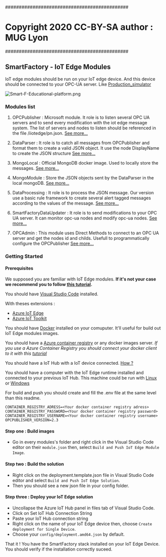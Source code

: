 #############################################

# Copyright 2020 CC-BY-SA author : MUG Lyon

#############################################

## SmartFactory - IoT Edge Modules

IoT edge modules should be run on your IoT edge device. And this device should be connected to your OPC-UA server.
Like [Production_simulator](https://github.com/muglyon/SmartFactory/blob/master/Production_simulator "Production_simulator")

![Smart-F-Educational-platform.png](https://github.com/muglyon/SmartFactory/blob/master/Resources/iotedgeopensource.png?raw=true)


### Modules list
 1. OPCPublisher : Microsoft module. It role is to listen several OPC UA servers and to send every modification with the iot edge message system. The list of servers and nodes to listen should be referenced in the file /iiotedge/pn.json. [See more...](https://docs.microsoft.com/en-us/azure/iot-accelerators/howto-opc-publisher-configure "See more...")

 2. DataParser : It role is to catch all messages from OPCPublisher and format them to create a valid JSON object. It use the node DisplayName to create the JSON structure [See more...](https://github.com/muglyon/SmartFactory/tree/master/IotEdgeModules/modules/DataParser "See more...")

 3. MongoLocal : Official MongoDB docker image. Used to locally store the messages. [See more...](https://hub.docker.com/_/mongo "See more...")

 4. MongoModule : Store the JSON objects sent by the DataParser in the local mongoDB. [See more...](https://github.com/muglyon/SmartFactory/tree/master/IotEdgeModules/modules/MongoModule "See more...")

 5. DataProcessing : It role is to process the JSON message. Our version use a basic rule framework to create several alert tagged messages according to the values of the message. [See more...](https://github.com/muglyon/SmartFactory/tree/master/IotEdgeModules/modules/DataProcessing "See more...")

 6. SmartFactoryDataUpdater : It role is to send modifications to your OPC UA server. It can monitor opc-ua nodes and modify opc-ua nodes. [See more...](https://github.com/muglyon/SmartFactory/tree/master/IotEdgeModules/modules/SmartFactoryDataUpdater "See more...")

 7. OPCAdmin : This module uses Direct Methods to connect to an OPC UA server and get the nodes id and childs. Usefull to programmatically configure the OPCPublisher [See more...](https://github.com/muglyon/SmartFactory/tree/master/IotEdgeModules/modules/OPCAdmin "See more...")

### Getting Started

#### Prerequisites
We supposed you are familiar with IoT Edge modules. 
__If it's not your case we recommend you to follow [this tutorial](https://docs.microsoft.com/en-us/azure/iot-edge/tutorial-machine-learning-edge-06-custom-modules "this tutorial").__

You should have [Visual Studio Code](https://code.visualstudio.com/ "Visual Studio Code") installed.

With theses extensions :
 - [Azure IoT Edge](https://marketplace.visualstudio.com/items?itemName=vsciot-vscode.azure-iot-edge "Azure IoT Edge")
 - [Azure IoT Toolkit](https://marketplace.visualstudio.com/items?itemName=vsciot-vscode.azure-iot-toolkit "Azure IoT Toolkit")

You should have [Docker](https://www.docker.com/ "Docker") installed on your comuputer. It'll useful for build out IoT Edge modules images.

You should have a [Azure container registry](https://azure.microsoft.com/en-us/services/container-registry/ "Azure Container Registry") or any docker images server.
_If you use a Azure Container Registry you should connect your docker client to it with this [tutorial](https://docs.microsoft.com/en-us/azure/container-registry/container-registry-authentication "tutorial")_

You should have a IoT Hub with a IoT device connected. [How ?](https://docs.microsoft.com/en-us/azure/iot-hub/iot-hub-create-through-portal "How ?")

You should have a computer with the IoT Edge runtime installed and connected to your previous IoT Hub. This machine could be run with [Linux](https://docs.microsoft.com/en-us/azure/iot-edge/how-to-install-iot-edge-linux "Linux") or [Windows](https://docs.microsoft.com/en-us/azure/iot-edge/how-to-install-iot-edge-windows "Windows")

For build and push you should create and fill the .env file at the same level than this readme.
```
CONTAINER_REGISTRY_ADRESS=<Your docker container registry adress>
CONTAINER_REGISTRY_PASSWORD=<Your docker container registry password>
CONTAINER_REGISTRY_USERNAME=<Your docker container registry username>
OPCPUBLISHER_VERSION=2.3
```

#### Step one : Build images

- Go in every modules's folder and right click in the Visual Studio Code editor on their `module.json` then, select `Build and Push IoT Edge Module Image`.

#### Step two : Build the solution                    

- Right click on the deployment.template.json file in Visual Studio Code editor and select `Build and Push IoT Edge Solution`.
- Then you should see a new json file in your config folder.

#### Step three : Deploy your IoT Edge solution 

- Uncollapse the Azure IoT Hub panel in files tab of Visual Studio Code.
- Click on Set IoT Hub Connection String
- Paste your IoT Hub connection string
- Right click on the name of your IoT Edge device then, choose `Create deployment for Single Device`.
- Choose your `config/deployment.amd64.json` by default.

That it ! You have the SmartFactory stack installed on your IoT Edge Device. You should verify if the installation correctly suceed.


